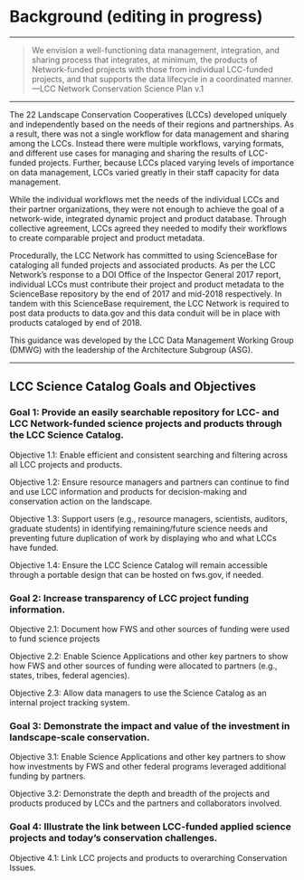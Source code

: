 # Background \(editing in progress\)

---

> We envision a well-functioning data management, integration, and sharing process that integrates, at minimum, the products of Network-funded projects with those from individual LCC-funded projects, and that supports the data lifecycle in a coordinated manner.—LCC Network Conservation Science Plan v.1

---

The 22 Landscape Conservation Cooperatives \(LCCs\) developed uniquely and independently based on the needs of their regions and partnerships. As a result, there was not a single workflow for data management and sharing among the LCCs. Instead there were multiple workflows, varying formats, and different use cases for managing and sharing the results of LCC-funded projects. Further, because LCCs placed varying levels of importance on data management, LCCs varied greatly in their staff capacity for data management.

While the individual workflows met the needs of the individual LCCs and their partner organizations, they were not enough to achieve the goal of a network-wide, integrated dynamic project and product database. Through collective agreement, LCCs agreed they needed to modify their workflows to create comparable project and product metadata. 

Procedurally, the LCC Network has committed to using ScienceBase for cataloging all funded projects and associated products. As per the LCC Network’s response to a DOI Office of the Inspector General 2017 report, individual LCCs must contribute their project and product metadata to the ScienceBase repository by the end of 2017 and mid-2018 respectively. In tandem with this ScienceBase requirement, the LCC Network is required to post data products to data.gov and this data conduit will be in place with products cataloged by end of 2018.

This guidance was developed by the LCC Data Management Working Group \(DMWG\) with the leadership of the Architecture Subgroup \(ASG\).

---

## LCC Science Catalog Goals and Objectives

### Goal 1: Provide an easily searchable repository for LCC- and LCC Network-funded science projects and products through the LCC Science Catalog.

Objective 1.1: Enable efficient and consistent searching and filtering across all LCC projects and products.

Objective 1.2: Ensure resource managers and partners can continue to find and use LCC information and products for decision-making and conservation action on the landscape.

Objective 1.3: Support users \(e.g., resource managers, scientists, auditors, graduate students\) in identifying remaining/future science needs and preventing future duplication of work by displaying who and what LCCs have funded.

Objective 1.4: Ensure the LCC Science Catalog will remain accessible through a portable design that can be hosted on fws.gov, if needed.

### Goal 2: Increase transparency of LCC project funding information.

Objective 2.1: Document how FWS and other sources of funding were used to fund science projects

Objective 2.2: Enable Science Applications and other key partners to show how FWS and other sources of funding were allocated to partners \(e.g., states, tribes, federal agencies\).

Objective 2.3: Allow data managers to use the Science Catalog as an internal project tracking system.

### Goal 3: Demonstrate the impact and value of the investment in landscape-scale conservation.

Objective 3.1: Enable Science Applications and other key partners to show how investments by FWS and other federal programs leveraged additional funding by partners.

Objective 3.2: Demonstrate the depth and breadth of the projects and products produced by LCCs and the partners and collaborators involved.

### Goal 4: Illustrate the link between LCC-funded applied science projects and today’s conservation challenges.

Objective 4.1: Link LCC projects and products to overarching Conservation Issues.

